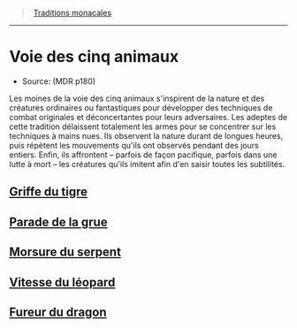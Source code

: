 ﻿---
!SubClassItem
Name: Voie des cinq animaux
Source: (MDR p180)
Id: monk_fiveanimals_hd.md#voie-des-cinq-animaux
RootId: monk_fiveanimals_hd.md
ParentLink: monk_hd.md#traditions-monacales
ParentName: Traditions monacales
NameLevel: 1
---
>  [Traditions monacales](hd_monk_traditions_monacales.md)

---


# Voie des cinq animaux

- Source: (MDR p180)

Les moines de la voie des cinq animaux s'inspirent de la nature et des créatures ordinaires ou fantastiques pour développer des techniques de combat originales et déconcertantes pour leurs adversaires. Les adeptes de cette tradition délaissent totalement les armes pour se concentrer sur les techniques à mains nues. Ils observent la nature durant de longues heures, puis répètent les mouvements qu'ils ont observés pendant des jours entiers. Enfin, ils affrontent – parfois de façon pacifique, parfois dans une lutte à mort – les créatures qu'ils imitent afin d'en saisir toutes les subtilités.



## [Griffe du tigre](hd_monk_fiveanimals_griffe_du_tigre.md)



## [Parade de la grue](hd_monk_fiveanimals_parade_de_la_grue.md)



## [Morsure du serpent](hd_monk_fiveanimals_morsure_du_serpent.md)



## [Vitesse du léopard](hd_monk_fiveanimals_vitesse_du_leopard.md)



## [Fureur du dragon](hd_monk_fiveanimals_fureur_du_dragon.md)

